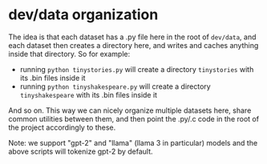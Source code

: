 # dev/data organization

The idea is that each dataset has a .py file here in the root of `dev/data`, and each dataset then creates a directory here, and writes and caches anything inside that directory. So for example:

- running `python tinystories.py` will create a directory `tinystories` with its .bin files inside it
- running `python tinyshakespeare.py` will create a directory `tinyshakespeare` with its .bin files inside it

And so on. This way we can nicely organize multiple datasets here, share common utilities between them, and then point the .py/.c code in the root of the project accordingly to these.

Note: we support "gpt-2" and "llama" (llama 3 in particular) models and the above scripts will tokenize gpt-2 by default.
